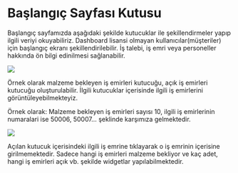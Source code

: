 # Başlangıç Sayfası Kutusu

Başlangıç sayfamızda aşağıdaki şekilde kutucuklar ile şekillendirmeler yapıp ilgili veriyi okuyabiliriz. Dashboard lisansi olmayan kullanıcılar(müşteriler) için başlangıç ekranı şekillendirilebilir. İş talebi, iş emri veya personeller hakkında ön bilgi edinilmesi sağlanabilir.

![](https://docsbimser.blob.core.windows.net/imagecontainer/Başlangıç%20Sayfası%20Kutusu%201.png-1b6bde2c-6618-4434-8f58-6c585a9e365a.png)

Örnek olarak malzeme bekleyen iş emirleri kutucuğu, açık iş emirleri kutucuğu oluşturulabilir.
İlgili kutucuklar içerisinde ilgili iş emirlerini görüntüleyebilmekteyiz.

Örnek olarak:
Malzeme bekleyen iş emirleri sayısı 10, ilgili iş emirlerinin numaralari ise 50006, 50007… şeklinde karşımıza gelmektedir.


![](https://docsbimser.blob.core.windows.net/imagecontainer/Başlangıç%20Sayfası%20Kutusu%202.png-90d8cf77-f5bf-4772-b2e0-912deca0e713.png)

Açılan kutucuk içerisindeki ilgili iş emrine tıklayarak o iş emrinin içerisine girilmemektedir. Sadece hangi iş emirleri malzeme bekliyor ve kaç adet, hangi iş emirleri açık vb. şekilde widgetlar yapılabilmektedir. 

